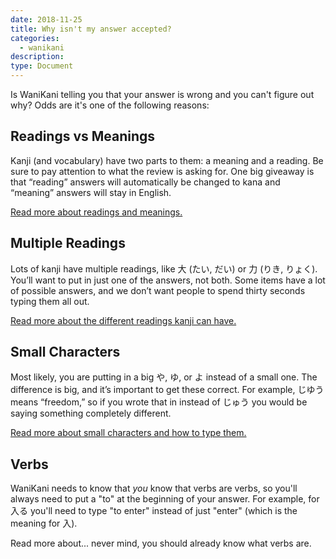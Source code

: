 ```yaml
---
date: 2018-11-25
title: Why isn't my answer accepted?
categories:
  - wanikani
description:
type: Document
---
```


Is WaniKani telling you that your answer is wrong and you can't figure out why? Odds are it's one of the following reasons:

## Readings vs Meanings

Kanji (and vocabulary) have two parts to them: a meaning and a reading. Be sure to pay attention to what the review is asking for. One big giveaway is that “reading” answers will automatically be changed to kana and “meaning” answers will stay in English.

[Read more about readings and meanings.](/wanikani/japanese/readings-vs-meanings/)

## Multiple Readings

Lots of kanji have multiple readings, like 大 (たい, だい) or 力 (りき, りょく). You’ll want to put in just one of the answers, not both. Some items have a lot of possible answers, and we don’t want people to spend thirty seconds typing them all out.

[Read more about the different readings kanji can have.](/wanikani/multiple-readings/)

## Small Characters

Most likely, you are putting in a big や, ゆ, or よ instead of a small one. The difference is big, and it’s important to get these correct. For example, じゆう means “freedom,” so if you wrote that in instead of じゅう you would be saying something completely different.

[Read more about small characters and how to type them.](/japanese/small_characters/)

## Verbs

WaniKani needs to know that _you_ know that verbs are verbs, so you'll always need to put a "to" at the beginning of your answer. For example, for 入る you'll need to type "to enter" instead of just "enter" (which is the meaning for 入).

Read more about... never mind, you should already know what verbs are.
